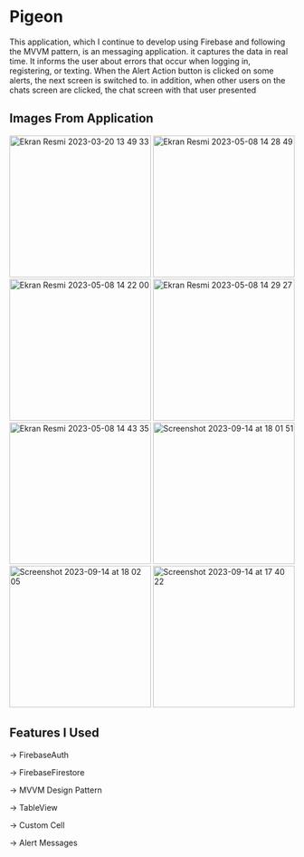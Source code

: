 # Pigeon
This application, which I continue to develop using Firebase and following the MVVM pattern, is an messaging application. it captures the data in real time. It informs the user about errors that occur when logging in, registering, or texting. When the Alert Action button is clicked on some alerts, the next screen is switched to. in addition, when other users on the chats screen are clicked, the chat screen with that user presented


## Images From Application 

<img width="250" alt="Ekran Resmi 2023-03-20 13 49 33" src="https://user-images.githubusercontent.com/96244256/226323496-fedf4c25-55c1-4622-9ad5-eb4b6a22ffd7.png"> <img width="250" alt="Ekran Resmi 2023-05-08 14 28 49" src="https://user-images.githubusercontent.com/96244256/236813222-5c8f77f3-a486-46f9-b66d-2e374397a098.png"> <img width="250" alt="Ekran Resmi 2023-05-08 14 22 00" src="https://user-images.githubusercontent.com/96244256/236811925-407ac8dc-93c8-45ba-86ab-a41a9d49f2a5.png"> <img width="250" alt="Ekran Resmi 2023-05-08 14 29 27" src="https://user-images.githubusercontent.com/96244256/236813479-3e2c6589-424d-420d-af1f-951099b8be37.png"> <img width="250" alt="Ekran Resmi 2023-05-08 14 43 35" src="https://user-images.githubusercontent.com/96244256/236815800-38253061-b6a8-4c9b-9479-496029bd391a.png"> <img width="250" alt="Screenshot 2023-09-14 at 18 01 51" src="https://github.com/yasinctn/Pigeon/assets/96244256/cc043c05-a451-461d-9c83-3f487fbf9357"> <img width="250" alt="Screenshot 2023-09-14 at 18 02 05" src="https://github.com/yasinctn/Pigeon/assets/96244256/d223ccdb-48c4-4ce1-98d1-f02aa04c1de6"> <img width="250" alt="Screenshot 2023-09-14 at 17 40 22" src="https://github.com/yasinctn/Pigeon/assets/96244256/2aa45ec3-44f7-4371-a7aa-4f2d432733bb">




## Features I Used

-> FirebaseAuth

-> FirebaseFirestore

-> MVVM Design Pattern

-> TableView

-> Custom Cell

-> Alert Messages

